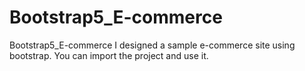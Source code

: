 # Bootstrap5_E-commerce
Bootstrap5_E-commerce
I designed a sample e-commerce site using bootstrap.
You can import the project and use it.
